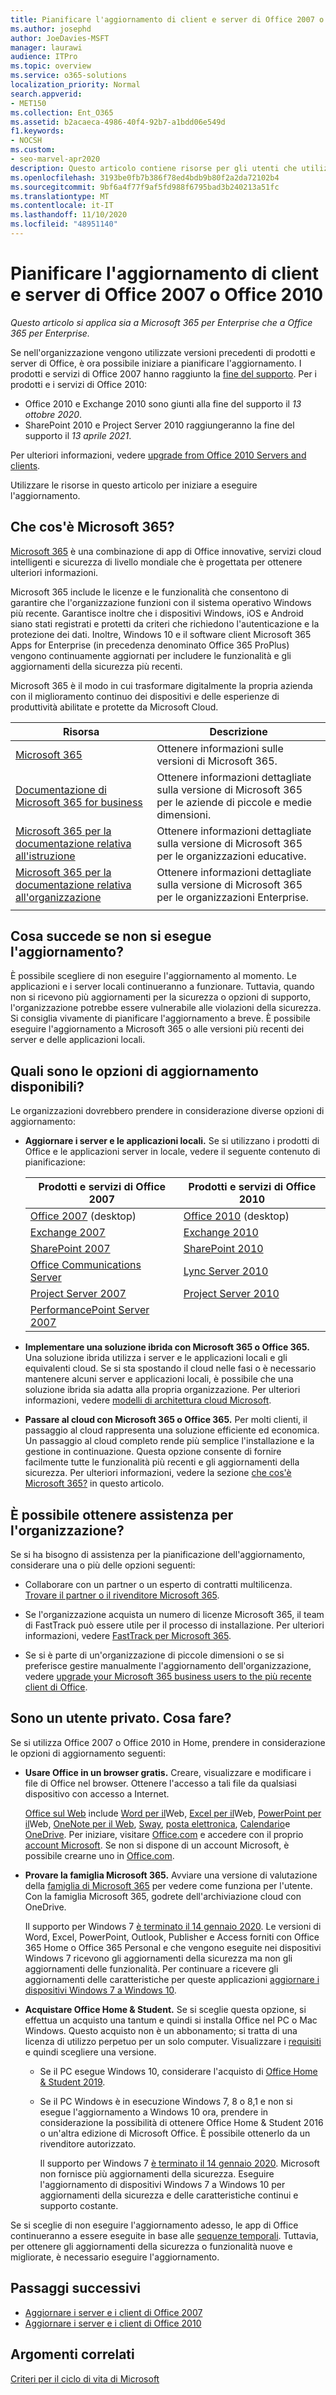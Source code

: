 ```yaml
---
title: Pianificare l'aggiornamento di client e server di Office 2007 o 2010
ms.author: josephd
author: JoeDavies-MSFT
manager: laurawi
audience: ITPro
ms.topic: overview
ms.service: o365-solutions
localization_priority: Normal
search.appverid:
- MET150
ms.collection: Ent_O365
ms.assetid: b2acaeca-4986-40f4-92b7-a1bdd06e549d
f1.keywords:
- NOCSH
ms.custom:
- seo-marvel-apr2020
description: Questo articolo contiene risorse per gli utenti che utilizzano Office 2007 o Office 2010 per aiutarli a pianificare l'aggiornamento.
ms.openlocfilehash: 3193be0fb7b386f78ed4bdb9b80f2a2da72102b4
ms.sourcegitcommit: 9bf6a4f77f9af5fd988f6795bad3b240213a51fc
ms.translationtype: MT
ms.contentlocale: it-IT
ms.lasthandoff: 11/10/2020
ms.locfileid: "48951140"
---
```

# <a name="plan-your-upgrade-from-office-2007-or-office-2010-servers-and-clients"></a>Pianificare l'aggiornamento di client e server di Office 2007 o Office 2010

*Questo articolo si applica sia a Microsoft 365 per Enterprise che a Office 365 per Enterprise.*

Se nell'organizzazione vengono utilizzate versioni precedenti di prodotti e server di Office, è ora possibile iniziare a pianificare l'aggiornamento. I prodotti e servizi di Office 2007 hanno raggiunto la [fine del supporto](upgrade-from-office-2007-servers-and-products.md). Per i prodotti e i servizi di Office 2010:

- Office 2010 e Exchange 2010 sono giunti alla fine del supporto il *13 ottobre 2020*. 
- SharePoint 2010 e Project Server 2010 raggiungeranno la fine del supporto il *13 aprile 2021*. 

Per ulteriori informazioni, vedere [upgrade from Office 2010 Servers and clients](upgrade-from-office-2010-servers-and-products.md).

Utilizzare le risorse in questo articolo per iniziare a eseguire l'aggiornamento.

## <a name="what-is-microsoft-365"></a>Che cos'è Microsoft 365?

[Microsoft 365](https://www.microsoft.com/microsoft-365) è una combinazione di app di Office innovative, servizi cloud intelligenti e sicurezza di livello mondiale che è progettata per ottenere ulteriori informazioni.

Microsoft 365 include le licenze e le funzionalità che consentono di garantire che l'organizzazione funzioni con il sistema operativo Windows più recente. Garantisce inoltre che i dispositivi Windows, iOS e Android siano stati registrati e protetti da criteri che richiedono l'autenticazione e la protezione dei dati. Inoltre, Windows 10 e il software client Microsoft 365 Apps for Enterprise (in precedenza denominato Office 365 ProPlus) vengono continuamente aggiornati per includere le funzionalità e gli aggiornamenti della sicurezza più recenti.
  
Microsoft 365 è il modo in cui trasformare digitalmente la propria azienda con il miglioramento continuo dei dispositivi e delle esperienze di produttività abilitate e protette da Microsoft Cloud.
 
|Risorsa|Descrizione|
|---|---|
|[Microsoft 365](https://www.microsoft.com/microsoft-365)|Ottenere informazioni sulle versioni di Microsoft 365.|
|[Documentazione di Microsoft 365 for business](https://docs.microsoft.com/microsoft-365/business/)|Ottenere informazioni dettagliate sulla versione di Microsoft 365 per le aziende di piccole e medie dimensioni.|
|[Microsoft 365 per la documentazione relativa all'istruzione](https://docs.microsoft.com/microsoft-365/education/)|Ottenere informazioni dettagliate sulla versione di Microsoft 365 per le organizzazioni educative.|
|[Microsoft 365 per la documentazione relativa all'organizzazione](https://docs.microsoft.com/microsoft-365/enterprise/)|Ottenere informazioni dettagliate sulla versione di Microsoft 365 per le organizzazioni Enterprise.|
|||

## <a name="what-happens-if-i-dont-upgrade"></a>Cosa succede se non si esegue l'aggiornamento?

È possibile scegliere di non eseguire l'aggiornamento al momento. Le applicazioni e i server locali continueranno a funzionare. Tuttavia, quando non si ricevono più aggiornamenti per la sicurezza o opzioni di supporto, l'organizzazione potrebbe essere vulnerabile alle violazioni della sicurezza. Si consiglia vivamente di pianificare l'aggiornamento a breve. È possibile eseguire l'aggiornamento a Microsoft 365 o alle versioni più recenti dei server e delle applicazioni locali.

## <a name="what-upgrade-options-are-available"></a>Quali sono le opzioni di aggiornamento disponibili?      

Le organizzazioni dovrebbero prendere in considerazione diverse opzioni di aggiornamento:

- **Aggiornare i server e le applicazioni locali.** Se si utilizzano i prodotti di Office e le applicazioni server in locale, vedere il seguente contenuto di pianificazione:<br/> 

  |Prodotti e servizi di Office 2007|Prodotti e servizi di Office 2010|
  |---|---|
  |[Office 2007](https://docs.microsoft.com/DeployOffice/office-2007-end-support-roadmap) (desktop)|[Office 2010](https://docs.microsoft.com/DeployOffice/office-2010-end-support-roadmap) (desktop)|
  |[Exchange 2007](exchange-2007-end-of-support.md)|[Exchange 2010](exchange-2010-end-of-support.md)|
  |[SharePoint 2007](sharepoint-2007-end-of-support.md)|[SharePoint 2010](upgrade-from-sharepoint-2010.md)|
  |[Office Communications Server](https://docs.microsoft.com/skypeforbusiness/plan-your-deployment/upgrade)|[Lync Server 2010](https://docs.microsoft.com/skypeforbusiness/plan-your-deployment/upgrade)|
  |[Project Server 2007](project-server-2007-end-of-support.md)|[Project Server 2010](project-server-2010-end-of-support.md)|
  |[PerformancePoint Server 2007](pps-2007-end-of-support.md)||
 
- **Implementare una soluzione ibrida con Microsoft 365 o Office 365.** Una soluzione ibrida utilizza i server e le applicazioni locali e gli equivalenti cloud. Se si sta spostando il cloud nelle fasi o è necessario mantenere alcuni server e applicazioni locali, è possibile che una soluzione ibrida sia adatta alla propria organizzazione. Per ulteriori informazioni, vedere [modelli di architettura cloud Microsoft](../solutions/cloud-architecture-models.md). 
    
- **Passare al cloud con Microsoft 365 o Office 365.** Per molti clienti, il passaggio al cloud rappresenta una soluzione efficiente ed economica. Un passaggio al cloud completo rende più semplice l'installazione e la gestione in continuazione. Questa opzione consente di fornire facilmente tutte le funzionalità più recenti e gli aggiornamenti della sicurezza. Per ulteriori informazioni, vedere la sezione [che cos'è Microsoft 365?](#what-is-microsoft-365) in questo articolo.
    
## <a name="can-i-get-help-for-my-organization"></a>È possibile ottenere assistenza per l'organizzazione?

Se si ha bisogno di assistenza per la pianificazione dell'aggiornamento, considerare una o più delle opzioni seguenti:

- Collaborare con un partner o un esperto di contratti multilicenza. [Trovare il partner o il rivenditore Microsoft 365](https://support.office.com/article/b6c18a9b-2aed-4c84-9d75-af709160258c.aspx). 

- Se l'organizzazione acquista un numero di licenze Microsoft 365, il team di FastTrack può essere utile per il processo di installazione. Per ulteriori informazioni, vedere [FastTrack per Microsoft 365](https://www.microsoft.com/fasttrack/microsoft-365).

- Se si è parte di un'organizzazione di piccole dimensioni o se si preferisce gestire manualmente l'aggiornamento dell'organizzazione, vedere [upgrade your Microsoft 365 business users to the più recente client di Office](https://docs.microsoft.com/office365/admin/setup/upgrade-users-to-latest-office-client). 
  
## <a name="im-a-home-user-what-do-i-do"></a>Sono un utente privato. Cosa fare?

Se si utilizza Office 2007 o Office 2010 in Home, prendere in considerazione le opzioni di aggiornamento seguenti:

- **Usare Office in un browser gratis.** Creare, visualizzare e modificare i file di Office nel browser. Ottenere l'accesso a tali file da qualsiasi dispositivo con accesso a Internet. 

  [Office sul Web](https://products.office.com/office-online/documents-spreadsheets-presentations-office-online) include [Word per il](https://go.microsoft.com/fwlink/p/?linkid=746664)Web, [Excel per il](https://go.microsoft.com/fwlink/p/?linkid=746665)Web, [PowerPoint per il](https://go.microsoft.com/fwlink/p/?linkid=746666)Web, [OneNote per il Web](https://go.microsoft.com/fwlink/p/?linkid=746674), [Sway](https://go.microsoft.com/fwlink/p/?linkid=746675), [posta elettronica](https://go.microsoft.com/fwlink/p/?linkid=746676), [Calendario](https://go.microsoft.com/fwlink/p/?linkid=746678)e [OneDrive](https://go.microsoft.com/fwlink/p/?linkid=746679). Per iniziare, visitare [Office.com](https://office.com) e accedere con il proprio [account Microsoft](https://account.microsoft.com/account). Se non si dispone di un account Microsoft, è possibile crearne uno in [Office.com](https://office.com).

- **Provare la famiglia Microsoft 365.** Avviare una versione di valutazione della [famiglia di Microsoft 365](https://www.microsoft.com/microsoft-365/p/microsoft-365-family/cfq7ttc0k5dm?rtc=2&activetab=pivot:overviewtab) per vedere come funziona per l'utente. Con la famiglia Microsoft 365, godrete dell'archiviazione cloud con OneDrive.

  Il supporto per Windows 7 [è terminato il 14 gennaio 2020](https://www.microsoft.com/microsoft-365/windows/end-of-windows-7-support). Le versioni di Word, Excel, PowerPoint, Outlook, Publisher e Access forniti con Office 365 Home o Office 365 Personal e che vengono eseguite nei dispositivi Windows 7 ricevono gli aggiornamenti della sicurezza ma non gli aggiornamenti delle funzionalità. Per continuare a ricevere gli aggiornamenti delle caratteristiche per queste applicazioni [aggiornare i dispositivi Windows 7 a Windows 10](https://support.microsoft.com/help/12435/windows-10-upgrade-faq).
    
- **Acquistare Office Home &amp; Student.** Se si sceglie questa opzione, si effettua un acquisto una tantum e quindi si installa Office nel PC o Mac Windows. Questo acquisto non è un abbonamento; si tratta di una licenza di utilizzo perpetuo per un solo computer. Visualizzare i [requisiti](https://office.com/systemrequirements) e quindi scegliere una versione.

  - Se il PC esegue Windows 10, considerare l'acquisto di [Office Home & Student 2019](https://www.microsoft.com/p/office-home-student-2019/cfq7ttc0k7c8).

  - Se il PC Windows è in esecuzione Windows 7, 8 o 8,1 e non si esegue l'aggiornamento a Windows 10 ora, prendere in considerazione la possibilità di ottenere Office Home & Student 2016 o un'altra edizione di Microsoft Office. È possibile ottenerlo da un rivenditore autorizzato.
     
    Il supporto per Windows 7 [è terminato il 14 gennaio 2020](https://www.microsoft.com/microsoft-365/windows/end-of-windows-7-support). Microsoft non fornisce più aggiornamenti della sicurezza. Eseguire l'aggiornamento di dispositivi Windows 7 a Windows 10 per aggiornamenti della sicurezza e delle caratteristiche continui e supporto costante.

Se si sceglie di non eseguire l'aggiornamento adesso, le app di Office continueranno a essere eseguite in base alle [sequenze temporali](https://support.microsoft.com/lifecycle/search/13615). Tuttavia, per ottenere gli aggiornamenti della sicurezza o funzionalità nuove e migliorate, è necessario eseguire l'aggiornamento.
   
## <a name="next-steps"></a>Passaggi successivi

- [Aggiornare i server e i client di Office 2007](upgrade-from-office-2007-servers-and-products.md)
- [Aggiornare i server e i client di Office 2010](upgrade-from-office-2010-servers-and-products.md)
   
## <a name="related-topics"></a>Argomenti correlati
  
[Criteri per il ciclo di vita di Microsoft](https://go.microsoft.com/fwlink/?linkid=865200)
